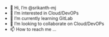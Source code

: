 - 👋 Hi, I’m @srikanth-mj
- 👀 I’m interested in Cloud/DevOPs
- 🌱 I’m currently learning GitLab
- 💞️ I’m looking to collaborate on Cloud/DevOPs
- 📫 How to reach me ...

<!---
srikanth-mj/srikanth-mj is a ✨ special ✨ repository because its `README.md` (this file) appears on your GitHub profile.
You can click the Preview link to take a look at your changes.
--->
